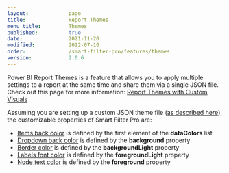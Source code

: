 ```yaml
---
layout:             page
title:              Report Themes
menu_title:         Themes
published:          true
date:               2021-11-20
modified:           2022-07-16
order:              /smart-filter-pro/features/themes
version:            2.0.6
---
```


Power BI Report Themes is a feature that allows you to apply multiple settings to a report at the same time and share them via a single JSON file. Check out this page for more information: [Report Themes with Custom Visuals](../../features/themes.md)

Assuming you are setting up a custom JSON theme file ([as described here](https://docs.microsoft.com/en-us/power-bi/create-reports/desktop-report-themes#setting-theme-colors)), the customizable properties of Smart Filter Pro are:

- [Items back color](../options/appearance/index.md#items-back-color) is defined by the first element of the **dataColors** list
- [Dropdown back color](../options/appearance/index.md#dropdown-back-color) is defined by the **background** property
- [Border color](../options/appearance/index.md#border-color) is defined by the **backgroundLight** property
- [Labels font color](../options/labels/index.md) is defined by the **foregroundLight** property
- [Node text color](../options/appearance/index.md#node-text-color) is defined by the **foreground** property